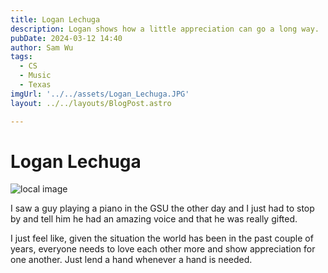 ```yaml
---
title: Logan Lechuga
description: Logan shows how a little appreciation can go a long way. 
pubDate: 2024-03-12 14:40
author: Sam Wu
tags:
  - CS
  - Music
  - Texas
imgUrl: '../../assets/Logan_Lechuga.JPG'
layout: ../../layouts/BlogPost.astro

---
```

# Logan Lechuga

![local image](../../assets/Logan_Lechuga.JPG)

I saw a guy playing a piano in the GSU the other day and I just had to stop by and tell him he had an amazing voice and that he was really gifted. 

I just feel like, given the situation the world has been in the past couple of years, everyone needs to love each other more and show appreciation for one another. Just lend a hand whenever a hand is needed.
